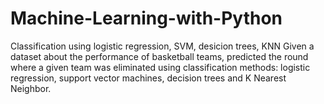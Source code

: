 # Machine-Learning-with-Python
Classification using logistic regression, SVM, desicion trees, KNN
Given a dataset about the performance of basketball teams, predicted the round where a given team was eliminated using classification methods: logistic regression, support vector machines, decision trees and K Nearest Neighbor.
